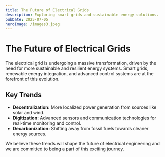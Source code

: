```yaml
---
title: The Future of Electrical Grids
description: Exploring smart grids and sustainable energy solutions.
pubDate: 2025-07-05
heroImage: /images3.jpeg
---
```


# The Future of Electrical Grids

The electrical grid is undergoing a massive transformation, driven by the need for more sustainable and resilient energy systems. Smart grids, renewable energy integration, and advanced control systems are at the forefront of this evolution.

## Key Trends

*   **Decentralization:** More localized power generation from sources like solar and wind.
*   **Digitization:** Advanced sensors and communication technologies for real-time monitoring and control.
*   **Decarbonization:** Shifting away from fossil fuels towards cleaner energy sources.

We believe these trends will shape the future of electrical engineering and we are committed to being a part of this exciting journey.